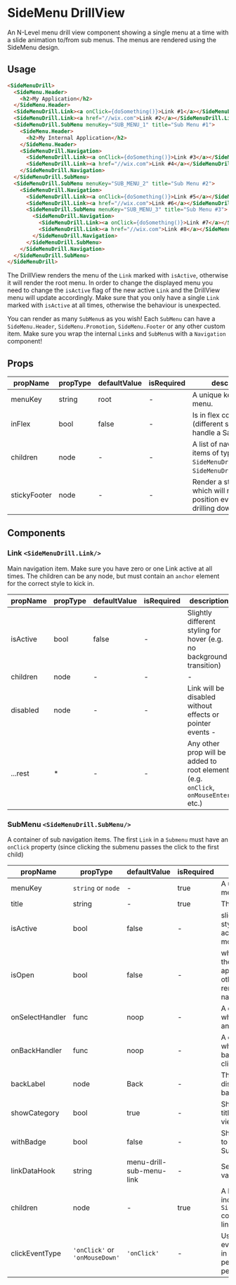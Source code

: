 # SideMenu DrillView

An N-Level menu drill view component showing a single menu at a time with a slide animation to/from sub menus.
The menus are rendered using the SideMenu design.

## Usage

```html
<SideMenuDrill>
  <SideMenu.Header>
    <h2>My Application</h2>
  </SideMenu.Header>
  <SideMenuDrill.Link><a onClick={doSomething()}>Link #1</a></SideMenuDrill.Link>
  <SideMenuDrill.Link><a href="//wix.com">Link #2</a></SideMenuDrill.Link>
  <SideMenuDrill.SubMenu menuKey="SUB_MENU_1" title="Sub Menu #1">
    <SideMenu.Header>
      <h2>My Internal Application</h2>
    </SideMenu.Header>
    <SideMenuDrill.Navigation>
      <SideMenuDrill.Link><a onClick={doSomething()}>Link #3</a></SideMenuDrill.Link>
      <SideMenuDrill.Link><a href="//wix.com">Link #4</a></SideMenuDrill.Link>
    </SideMenuDrill.Navigation>
  </SideMenuDrill.SubMenu>
  <SideMenuDrill.SubMenu menuKey="SUB_MENU_2" title="Sub Menu #2">
    <SideMenuDrill.Navigation>
      <SideMenuDrill.Link><a onClick={doSomething()}>Link #5</a></SideMenuDrill.Link>
      <SideMenuDrill.Link><a href="//wix.com">Link #6</a></SideMenuDrill.Link>
      <SideMenuDrill.SubMenu menuKey="SUB_MENU_3" title="Sub Menu #3">
        <SideMenuDrill.Navigation>
          <SideMenuDrill.Link><a onClick={doSomething()}>Link #7</a></SideMenuDrill.Link>
          <SideMenuDrill.Link><a href="//wix.com">Link #8</a></SideMenuDrill.Link>
        </SideMenuDrill.Navigation>
      </SideMenuDrill.SubMenu>
    </SideMenuDrill.Navigation>
  </SideMenuDrill.SubMenu>
</SideMenuDrill>
```

The DrillView renders the menu of the `Link` marked with `isActive`, otherwise it will render the root menu.
In order to change the displayed menu you need to change the `isActive` flag of the new active `Link` and the DrillView menu will update accordingly.
Make sure that you only have a single `Link` marked with `isActive` at all times, otherwise the behaviour is unexpected.

You can render as many `SubMenu`s as you wish! Each `SubMenu` can have a `SideMenu.Header`, `SideMenu.Promotion`, `SideMenu.Footer` or any other custom item.
Make sure you wrap the internal `Link`s and `SubMenu`s with a `Navigation` component!


## Props

| propName          | propType | defaultValue | isRequired | description                                                                        |
| -                 | -        | -            | -          | -                                                                                  |
| menuKey           | string   | root         | -          | A unique key for the menu.                                                         |
| inFlex            | bool     | false        | -          | Is in flex container (different styling to handle a Safari bug).                   |
| children          | node     | -            | -          | A list of navigation items of types `SideMenuDrill.Link`, `SideMenuDrill.SubMenu`. |
| stickyFooter      | node     | -            | -          | Render a stickyFooter which will retain it's position even when drilling down.     |

## Components

### Link `<SideMenuDrill.Link/>`

Main navigation item. Make sure you have zero or one Link active at all times.
The children can be any node, but must contain an `anchor` element for the correct style to kick in.

| propName | propType | defaultValue | isRequired | description                                                                        |
| -        | -        | -            | -          | -                                                                                  |
| isActive | bool     | false        | -          | Slightly different styling for hover (e.g. no background transition)               |
| children | node     | -            | -          | -                                                                                  |
| disabled | node     | -            | -          | Link will be disabled without effects or pointer events -                          |
| ...rest  | *        | -            | -          | Any other prop will be added to root element (e.g. `onClick`, `onMouseEnter` etc.) |

### SubMenu `<SideMenuDrill.SubMenu/>`

A container of sub navigation items.
The first `Link` in a `Submenu` must have an `onClick` property (since clicking the submenu passes the click to the first child)

| propName        | propType                        | defaultValue             | isRequired | description                                                                                             |
| -               | -                               | -                        | -          | -                                                                                                       |
| menuKey         | `string` or `node`              | -                        | true       | A unique key for the menu                                                                               |
| title           | string                          | -                        | true       | The sub menu's title                                                                                    |
| isActive        | bool                            | false                    | -          | slightly different styling to indicate active link (closed mode only)                                   |
| isOpen          | bool                            | false                    | -          | when set to `false` the sub menu will appear like a `Link`, otherwise it will render the sub navigation |
| onSelectHandler | func                            | noop                     | -          | A callback to call when the sub menu anchor is clicked                                                  |
| onBackHandler   | func                            | noop                     | -          | A callback to call when the sub menu back button is clicked                                             |
| backLabel       | node                            | Back                     | -          | The text that will be displayed on the back link                                                        |
| showCategory    | bool                            | true                     | -          | Show a category title in the submenu view                                                               |
| withBadge       | bool                            | false                    | -          | Show a badge next to the closed SubMenu link                                                            |
| linkDataHook    | string                          | menu-drill-sub-menu-link | -          | Set the data-hook value of the link                                                                     |
| children        | node                            | -                        | true       | A list of child nodes including `SideMenu.Navigation` containing more links & sub menus                 |
| clickEventType  | `'onClick'` or `'onMouseDown'`  | `'onClick'`              | -          | Use the `onMouseDown` event for navigation in order to improve perceived performance                    |
